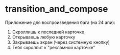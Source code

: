 # transition_and_compose
Приложение для воспроизведения бага (на 24 апи): 
1. Скроллишь к последней карточке
2. Открываешь любую карточку
3. Закрываешь экран (через системную кнопку)
4. Тебя скроллит к "рекламной карточке"
